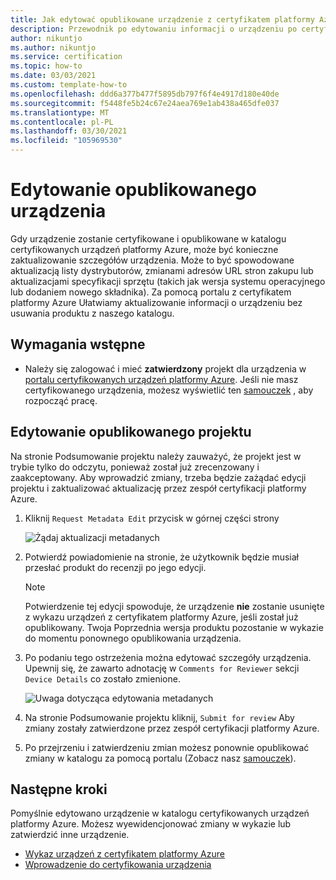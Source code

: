 ```yaml
---
title: Jak edytować opublikowane urządzenie z certyfikatem platformy Azure
description: Przewodnik po edytowaniu informacji o urządzeniu po certyfikowaniu i opublikowaniu urządzenia za pomocą programu certyfikowanego urządzenia platformy Azure.
author: nikuntjo
ms.author: nikuntjo
ms.service: certification
ms.topic: how-to
ms.date: 03/03/2021
ms.custom: template-how-to
ms.openlocfilehash: ddd6a377b477f5895db797f6f4e4917d180e40de
ms.sourcegitcommit: f5448fe5b24c67e24aea769e1ab438a465dfe037
ms.translationtype: MT
ms.contentlocale: pl-PL
ms.lasthandoff: 03/30/2021
ms.locfileid: "105969530"
---
```

# <a name="edit-your-published-device"></a>Edytowanie opublikowanego urządzenia

Gdy urządzenie zostanie certyfikowane i opublikowane w katalogu certyfikowanych urządzeń platformy Azure, może być konieczne zaktualizowanie szczegółów urządzenia. Może to być spowodowane aktualizacją listy dystrybutorów, zmianami adresów URL stron zakupu lub aktualizacjami specyfikacji sprzętu (takich jak wersja systemu operacyjnego lub dodaniem nowego składnika). Za pomocą portalu z certyfikatem platformy Azure Ułatwiamy aktualizowanie informacji o urządzeniu bez usuwania produktu z naszego katalogu.

## <a name="prerequisites"></a>Wymagania wstępne

- Należy się zalogować i mieć **zatwierdzony** projekt dla urządzenia w [portalu certyfikowanych urządzeń platformy Azure](https://certify.azure.com). Jeśli nie masz certyfikowanego urządzenia, możesz wyświetlić ten [samouczek](tutorial-01-creating-your-project.md) , aby rozpocząć pracę.

## <a name="editing-your-published-project"></a>Edytowanie opublikowanego projektu

Na stronie Podsumowanie projektu należy zauważyć, że projekt jest w trybie tylko do odczytu, ponieważ został już zrecenzowany i zaakceptowany. Aby wprowadzić zmiany, trzeba będzie zażądać edycji projektu i zaktualizować aktualizację przez zespół certyfikacji platformy Azure.

1. Kliknij `Request Metadata Edit` przycisk w górnej części strony  

    ![Żądaj aktualizacji metadanych](./media/images/request-metadata-edit.png)

1. Potwierdź powiadomienie na stronie, że użytkownik będzie musiał przesłać produkt do recenzji po jego edycji.
    > [!NOTE]
    > Potwierdzenie tej edycji spowoduje, że urządzenie **nie** zostanie usunięte z wykazu urządzeń z certyfikatem platformy Azure, jeśli został już opublikowany. Twoja Poprzednia wersja produktu pozostanie w wykazie do momentu ponownego opublikowania urządzenia.

1. Po podaniu tego ostrzeżenia można edytować szczegóły urządzenia. Upewnij się, że zawarto adnotację w `Comments for Reviewer` sekcji `Device Details` co zostało zmienione.

    ![Uwaga dotycząca edytowania metadanych](./media/images/edit-notes.png)

1. Na stronie Podsumowanie projektu kliknij, `Submit for review` Aby zmiany zostały zatwierdzone przez zespół certyfikacji platformy Azure.
1. Po przejrzeniu i zatwierdzeniu zmian możesz ponownie opublikować zmiany w katalogu za pomocą portalu (Zobacz nasz [samouczek](./tutorial-04-publishing-your-device.md)).

## <a name="next-steps"></a>Następne kroki

Pomyślnie edytowano urządzenie w katalogu certyfikowanych urządzeń platformy Azure. Możesz wyewidencjonować zmiany w wykazie lub zatwierdzić inne urządzenie.
- [Wykaz urządzeń z certyfikatem platformy Azure](https://devicecatalog.azure.com/)
- [Wprowadzenie do certyfikowania urządzenia](./tutorial-01-creating-your-project.md)
